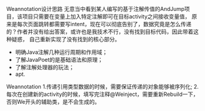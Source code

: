 Weannotation设计思路
无意当中看到某人编写的基于注解传值的AndJump项目，该项目只需要在变量上加入特定注解即可在目标activity之间接收变量值，
原来是每次页面跳转都需要写intent，现在可以彻底告别了，数据究竟是怎么传递的？作者并没有给出答案，或许也是我技术不行，没有找到目标代码，因此带着这种疑惑，
自己重新实现了没有找到的核心部分。

- 明确Java注解几种运行周期和作用域；
- 了解JavaPoet的是基础语法和原理；
- 了解注解处理器的玩法；
- apt.


Weannotation
1.传递引用类型数据的时候，需要保证传递的对象能够被序列化;
2.每次在创建新的activity的时候，填写完注释@Weinject，需要重新Rebuild一下，否则We开头的辅助类，是不会生成的。